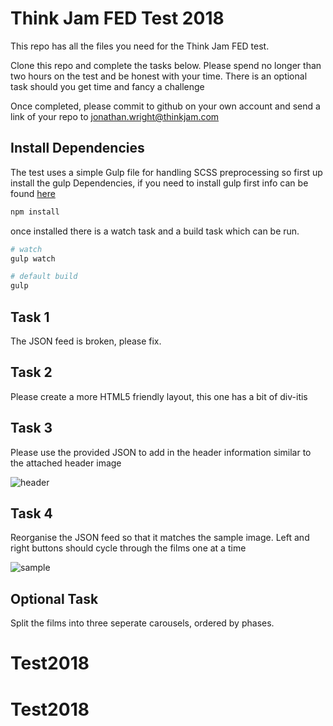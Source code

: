 # Think Jam FED Test 2018

This repo has all the files you need for the Think Jam FED test.

Clone this repo and complete the tasks below. Please spend no longer than two hours on the test and be honest with your time. There is an optional task should you get time and fancy a challenge

Once completed, please commit to github on your own account and send a link of your repo to jonathan.wright@thinkjam.com

## Install Dependencies

The test uses a simple Gulp file for handling SCSS preprocessing so first up install the gulp Dependencies, if you need to install gulp first info can be found [here](https://gulpjs.com/)

```bash
npm install
```

once installed there is a watch task and a build task which can be run.

```bash
# watch
gulp watch

# default build
gulp
```



## Task 1
The JSON feed is broken, please fix.

## Task 2
Please create a more HTML5 friendly layout, this one has a bit of div-itis

## Task 3
Please use the provided JSON to add in the header information similar to the attached header image

![header](example/header.png)

## Task 4
Reorganise the JSON feed so that it matches the sample image. Left and right buttons should cycle through the films one at a time

![sample](example/sample.png)

## Optional Task
Split the films into three seperate carousels, ordered by phases.
# Test2018
# Test2018
